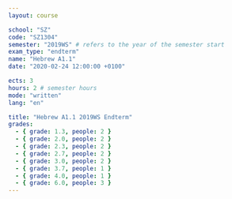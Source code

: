 ```yaml
---
layout: course

school: "SZ"
code: "SZ1304"
semester: "2019WS" # refers to the year of the semester start
exam_type: "endterm"
name: "Hebrew A1.1"
date: "2020-02-24 12:00:00 +0100"

ects: 3
hours: 2 # semester hours
mode: "written"
lang: "en"

title: "Hebrew A1.1 2019WS Endterm"
grades:
  - { grade: 1.3, people: 2 }
  - { grade: 2.0, people: 2 }
  - { grade: 2.3, people: 2 }
  - { grade: 2.7, people: 2 }
  - { grade: 3.0, people: 2 }
  - { grade: 3.7, people: 1 }
  - { grade: 4.0, people: 1 }
  - { grade: 6.0, people: 3 }
---
```



